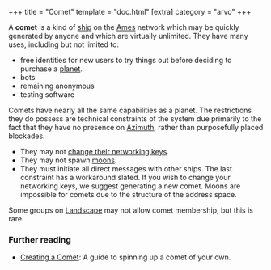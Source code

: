 +++
title = "Comet"
template = "doc.html"
[extra]
category = "arvo"
+++

A **comet** is a kind of [ship](../ship) on the [Ames](../ames) network which
may be quickly generated by anyone and which are virtually unlimited. They have
many uses, including but not limited to:
- free identities for new users to try things out before deciding to purchase a [planet](../planet).
- bots
- remaining anonymous
- testing software

Comets have nearly all the same capabilities as a planet. The restrictions they
do possess are technical constraints of the system due primarily to the fact that they
have no presence on [Azimuth](../azimuth), rather than purposefully placed
blockades.
 - They may not [change their networking keys](../bridge).
 - They may not spawn [moons](../moon).
 - They must initiate all direct messages with other ships.
The last constraint has a workaround slated. If you wish to change your
networking keys, we suggest generating a new comet. Moons are impossible for
comets due to the structure of the address space.

Some groups on [Landscape](../landscape) may not allow comet membership, but this is rare.


### Further reading

- [Creating a Comet](/getting-started/): A guide to spinning up a comet of your own.
